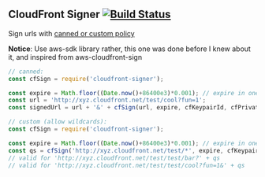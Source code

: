 ## CloudFront Signer [![Build Status](https://travis-ci.org/caub/cloudfront-signer.svg?branch=master)](https://travis-ci.org/caub/cloudfront-signer)

Sign urls with [canned or custom policy](http://docs.aws.amazon.com/AmazonCloudFront/latest/DeveloperGuide/private-content-signed-urls.html)

**Notice**: Use aws-sdk library rather, this one was done before I knew about it, and inspired from aws-cloudfront-sign

```js
// canned:
const cfSign = require('cloudfront-signer');

const expire = Math.floor((Date.now()+86400e3)*0.001); // expire in one day
const url = 'http://xyz.cloudfront.net/test/cool?fun=1';
const signedUrl = url + '&' + cfSign(url, expire, cfKeypairId, cfPrivateKey)
```


```js
// custom (allow wildcards):
const cfSign = require('cloudfront-signer');

const expire = Math.floor((Date.now()+86400e3)*0.001); // expire in one day
const qs = cfSign('http://xyz.cloudfront.net/test/*', expire, cfKeypairId, cfPrivateKey)
// valid for 'http://xyz.cloudfront.net/test/test/bar?' + qs
// valid for 'http://xyz.cloudfront.net/test/test/cool?fun=1&' + qs
```